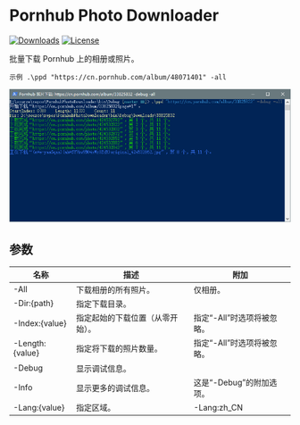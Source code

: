 # Pornhub Photo Downloader

<p>
    <a href="https://github.com/nicengi/PornhubPhotoDownloader/releases"><img alt="Downloads" src="https://img.shields.io/github/downloads/nicengi/PornhubPhotoDownloader/total?style=flat-square" /></a>
    <a href="https://github.com/nicengi/PornhubPhotoDownloader/blob/master/LICENSE"><img alt="License" src="https://img.shields.io/github/license/nicengi/PornhubPhotoDownloader?color=39c5bb&style=flat-square" /></a>
</p>

批量下载 Pornhub 上的相册或照片。

```
示例 .\ppd "https://cn.pornhub.com/album/48071401" -all
```

![00](docs/Images/00.png)

## 参数

| 名称            | 描述                             | 附加                       |
| --------------- | -------------------------------- | -------------------------- |
| -All            | 下载相册的所有照片。             | 仅相册。                   |
| -Dir:{path}     | 指定下载目录。                   |                            |
| -Index:{value}  | 指定起始的下载位置（从零开始）。 | 指定“-All”时选项将被忽略。 |
| -Length:{value} | 指定将下载的照片数量。           | 指定“-All”时选项将被忽略。 |
| -Debug          | 显示调试信息。                   |                            |
| -Info           | 显示更多的调试信息。             | 这是“-Debug”的附加选项。   |
| -Lang:{value}   | 指定区域。                       | -Lang:zh_CN                |

